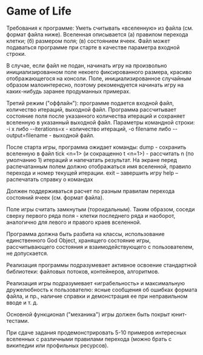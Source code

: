 # Game of Life

Требования к программе:
Уметь считывать «вселенную» из файла (см. формат файла ниже). Вселенная описывается (а) правилом перехода клетки; (б) размером поля; (в) состоянием ячеек. Файл может подаваться программе при старте в качестве параметра входной строки.

В случае, если файл не подан, начинать игру на произвольно инициализированном поле некоего фиксированного размера, красиво отображающегося на консоли. Поле, инициализированное случайным образом малоинтересно, поэтому рекомендуется начинать игру на каких-нибудь заранее продуманных примерах.

Третий режим ("оффлайн"): программе подается входной файл, количество итераций, выходной файл. Программа рассчитывает состояние поля после указанного количества итераций и сохраняет вселенную в указанный выходной файл. Параметры командной строки: -i x либо --iterations=x - количество итераций, -o filename либо --output=filename - выходной файл.

После старта игры, программа ожидает команды:
dump <filename> - сохранить вселенную в файл
tick <n=1> (и сокращенно t <n=1>) - рассчитать n (по умолчанию 1) итераций и напечатать результат. На экране перед распечатанным полем должно отображаться имя вселенной, правило перехода и номер текущей итерации.
exit – завершить игру
help – распечатать справку о командах

Должен поддерживаться расчет по разным правилам перехода состояний ячеек (см. формат файла).

Поле игры считать замкнутым (тороидальным). Таким образом, соседи сверху первого ряда поля - клетки последнего ряда и наоборот, аналогично для левого и правого краев вселенной.

Программа должна быть разбита на классы, использование единственного God Object, хранящего состояние игры, рассчитывающего состояния и взаимодействующего с пользователем, не допускается.

Реализация программы подразумевает активное освоение стандартной библиотеки: файловых потоков, контейнеров, алгоритмов.

Реализация игры подразумевает «играбельность» и максимальную дружелюбность к пользователю: ясные сообщения об ошибках формата файла, и пр., наличие справки и демонстрация ее при неправильном вводе и т. д.

Основной функционал ("механика") игры должен быть покрыт юнит-тестами.

При сдаче задания продемонстрировать 5-10 примеров интересных вселенных с различными правилами перехода (можно брать с википедии или профильных ресурсов).
